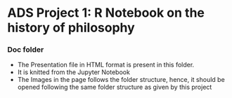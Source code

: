 # ADS Project 1:  R Notebook on the history of philosophy

### Doc folder

- The Presentation file in HTML format is present in this folder.
- It is knitted from the Jupyter Notebook
- The Images in the page follows the folder structure, hence, it should be opened following the same folder structure as given by this project
